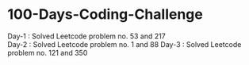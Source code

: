 # 100-Days-Coding-Challenge
Day-1 : Solved Leetcode problem no. 53 and 217 <br />
Day-2 : Solved Leetcode problem no. 1 and 88
Day-3 : Solved Leetcode problem no. 121 and 350
